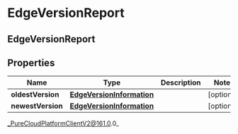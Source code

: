 # EdgeVersionReport

## EdgeVersionReport

## Properties

|Name | Type | Description | Notes|
|------------ | ------------- | ------------- | -------------|
| **oldestVersion** | [**EdgeVersionInformation**](EdgeVersionInformation) |  | [optional] |
| **newestVersion** | [**EdgeVersionInformation**](EdgeVersionInformation) |  | [optional] |



_PureCloudPlatformClientV2@161.0.0_
